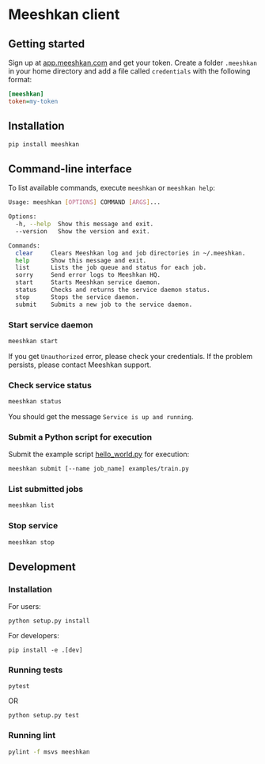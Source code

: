 # Meeshkan client

## Getting started
Sign up at [app.meeshkan.com](https://app.meeshkan.com) and get your token. Create a folder `.meeshkan` in your home directory and add a file called `credentials` with the following format:
```ini
[meeshkan]
token=my-token
```

## Installation
```bash
pip install meeshkan
```

## Command-line interface
To list available commands, execute `meeshkan` or `meeshkan help`:
```bash
Usage: meeshkan [OPTIONS] COMMAND [ARGS]...

Options:
  -h, --help  Show this message and exit.
  --version   Show the version and exit.

Commands:
  clear     Clears Meeshkan log and job directories in ~/.meeshkan.
  help      Show this message and exit.
  list      Lists the job queue and status for each job.
  sorry     Send error logs to Meeshkan HQ.
  start     Starts Meeshkan service daemon.
  status    Checks and returns the service daemon status.
  stop      Stops the service daemon.
  submit    Submits a new job to the service daemon.
```

### Start service daemon
```bash
meeshkan start
```
If you get `Unauthorized` error, please check your credentials. If the problem persists, please contact Meeshkan support.

### Check service status
```bash
meeshkan status
```
You should get the message `Service is up and running`.

### Submit a Python script for execution
Submit the example script [hello_world.py](./examples/hello_world.py) for execution:
```bash
meeshkan submit [--name job_name] examples/train.py
```

### List submitted jobs
```bash
meeshkan list
```

### Stop service
```bash
meeshkan stop
```

## Development

### Installation
For users:
```{bash}
python setup.py install
```

For developers:
```{bash}
pip install -e .[dev]
```

### Running tests
```{bash}
pytest
```

OR

```{bash}
python setup.py test
```

### Running lint
```bash
pylint -f msvs meeshkan
```

